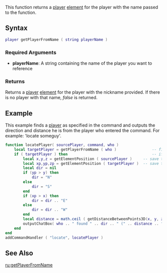This function returns a [player](/docs/player.md "wikilink") [element](/docs/element.md "wikilink") for the player with the name passed to the function.

Syntax
------

``` lua
player getPlayerFromName ( string playerName )
```

### Required Arguments

-   **playerName**: A string containing the name of the player you want to reference

### Returns

Returns a [player](/docs/player.md "wikilink") [element](/docs/element.md "wikilink") for the player with the nickname provided. If there is no player with that name, *false* is returned.

Example
-------

This example finds a [player](/docs/player.md "wikilink") as specified in the command and outputs the direction and distance he is from the player who entered the command. For example: 'locate someguy'.

``` lua
function locatePlayer( sourcePlayer, command, who )
    local targetPlayer = getPlayerFromName ( who )                -- find the player that was specified in the command
    if ( targetPlayer ) then                                      -- if a player was found
        local x,y,z = getElementPosition ( sourcePlayer )     -- save the position of the player who entered the command
        local xp,yp,zp = getElementPosition ( targetPlayer )  -- save the position of the player who should be located
        local dir = nil
        if (yp > y) then
            dir = "N"
        else
            dir = "S"
        end
        if (xp > x) then
            dir = dir .. "E"
        else
            dir = dir .. "W"
        end
        local distance = math.ceil ( getDistanceBetweenPoints3D(x, y, z, xp, yp, zp) )
        outputChatBox( who .. " found " .. dir .. " (" .. distance .. ")", sourcePlayer) -- output the message
    end
end
addCommandHandler ( "locate", locatePlayer )
```

See Also
--------

[ru:getPlayerFromName](/docs/ru:getplayerfromname.md "wikilink")

